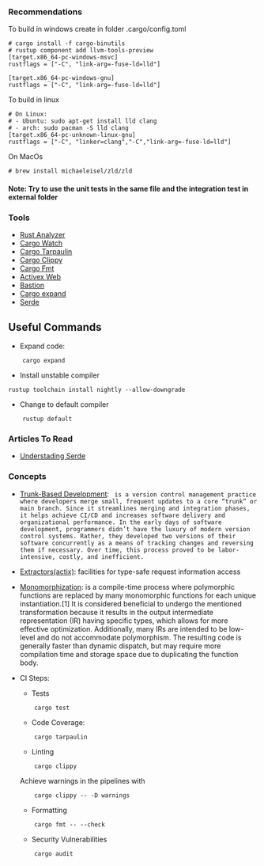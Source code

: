 

### Recommendations
To build in windows create in folder .cargo/config.toml
```
# cargo install -f cargo-binutils
# rustup component add llvm-tools-preview
[target.x86_64-pc-windows-msvc]
rustflags = ["-C", "link-arg=-fuse-ld=lld"]

[target.x86_64-pc-windows-gnu]
rustflags = ["-C", "link-arg=-fuse-ld=lld"]
```
To build in linux
```
# On Linux:
# - Ubuntu: sudo apt-get install lld clang
# - arch: sudo pacman -S lld clang
[target.x86_64-pc-unknown-linux-gnu]
rustflags = ["-C", "linker=clang","-C","link-arg=-fuse-ld=lld"]
```
On MacOs
```
# brew install michaeleisel/zld/zld 
```

#### Note: Try to use the unit tests in the same file and the integration test in external folder

### Tools
- [Rust Analyzer](https://rust-analyzer.github.io/)
- [Cargo Watch](https://crates.io/crates/cargo-watch)
- [Cargo Tarpaulin](https://github.com/xd009642/tarpaulin)
- [Cargo Clippy](https://github.com/rust-lang/rust-clippy)
- [Cargo Fmt](https://github.com/rust-lang/rustfmt)
- [Activex Web](https://github.com/actix/actix-web)
- [Bastion](https://www.bastion-rs.com/)
- [Cargo expand](https://github.com/dtolnay/cargo-expand)
- [Serde](https://serde.rs/)

## Useful Commands
- Expand code:
```
    cargo expand
```
- Install unstable compiler
```
rustup toolchain install nightly --allow-downgrade
```
- Change to default compiler
```
    rustup default
```

### Articles To Read

- [Understading Serde](https://www.joshmcguigan.com/blog/understanding-serde/)

### Concepts
- [Trunk-Based Development](https://www.atlassian.com/continuous-delivery/continuous-integration/trunk-based-development): ` is a version control management practice where developers merge small, frequent updates to a core “trunk” or main branch. Since it streamlines merging and integration phases, it helps achieve CI/CD and increases software delivery and organizational performance. In the early days of software development, programmers didn’t have the luxury of modern version control systems. Rather, they developed two versions of their software concurrently as a means of tracking changes and reversing them if necessary. Over time, this process proved to be labor-intensive, costly, and inefficient.`

- [Extractors(actix)](https://actix.rs/docs/extractors): facilities for type-safe request information access
- [Monomorphization](https://en.wikipedia.org/wiki/Monomorphization): is a compile-time process where polymorphic functions are replaced by many monomorphic functions for each unique instantiation.[1] It is considered beneficial to undergo the mentioned transformation because it results in the output intermediate representation (IR) having specific types, which allows for more effective optimization. Additionally, many IRs are intended to be low-level and do not accommodate polymorphism. The resulting code is generally faster than dynamic dispatch, but may require more compilation time and storage space due to duplicating the function body.
- CI Steps:
    - Tests
    ```
        cargo test
    ```
    - Code Coverage:
    ```
        cargo tarpaulin
    ```
    - Linting
    ```
        cargo clippy
    ```
    Achieve warnings in the pipelines with
    ```
        cargo clippy -- -D warnings
    ```
    -  Formatting
    ```
        cargo fmt -- --check
    ```
    - Security Vulnerabilities
    ```
        cargo audit
    ```
